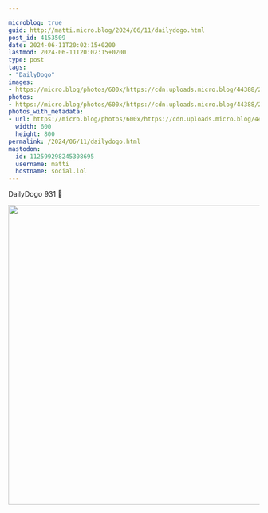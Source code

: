 ```yaml
---

microblog: true
guid: http://matti.micro.blog/2024/06/11/dailydogo.html
post_id: 4153509
date: 2024-06-11T20:02:15+0200
lastmod: 2024-06-11T20:02:15+0200
type: post
tags:
- "DailyDogo"
images:
- https://micro.blog/photos/600x/https://cdn.uploads.micro.blog/44388/2024/ab4f9ccae94441a6b3efd0e33c9781c1.jpg
photos:
- https://micro.blog/photos/600x/https://cdn.uploads.micro.blog/44388/2024/ab4f9ccae94441a6b3efd0e33c9781c1.jpg
photos_with_metadata:
- url: https://micro.blog/photos/600x/https://cdn.uploads.micro.blog/44388/2024/ab4f9ccae94441a6b3efd0e33c9781c1.jpg
  width: 600
  height: 800
permalink: /2024/06/11/dailydogo.html
mastodon:
  id: 112599298245308695
  username: matti
  hostname: social.lol
---
```

DailyDogo 931 🐶

<img src="/media/uploads/2024/ab4f9ccae94441a6b3efd0e33c9781c1.jpg" width="600" alt="" />
